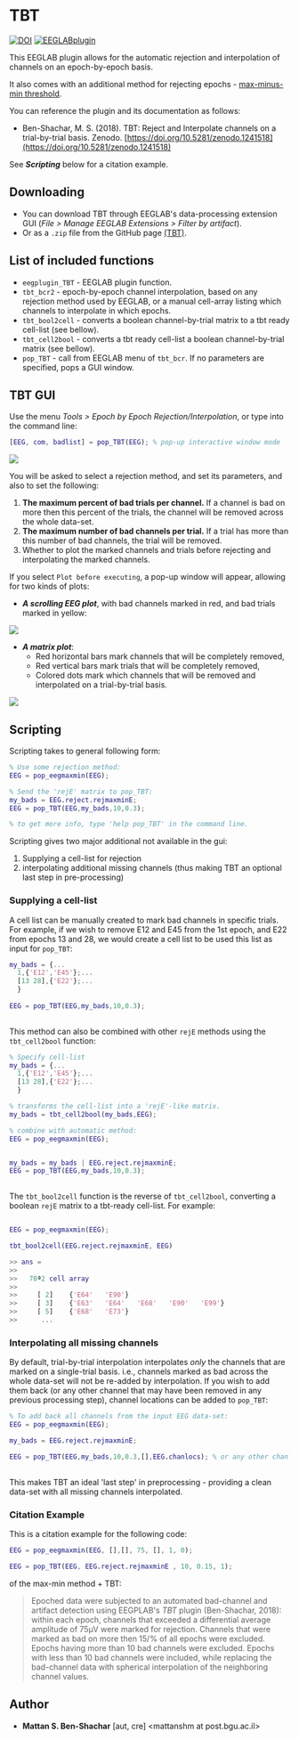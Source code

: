 
# TBT


[![DOI](https://zenodo.org/badge/DOI/10.5281/zenodo.1241518.svg)](https://doi.org/10.5281/zenodo.1241518)
[![EEGLABplugin](https://img.shields.io/badge/eeglab-TBT-9cf)](https://sccn.ucsd.edu/eeglab/plugin_uploader/plugin_list_all.php)


This EEGLAB plugin allows for the automatic rejection and interpolation of channels on an epoch-by-epoch basis.

It also comes with an additional method for rejecting epochs - [max-minus-min threshold](./eegmaxmin/README.md).

You can reference the plugin and its documentation as follows:

- Ben-Shachar, M. S. (2018). TBT: Reject and Interpolate channels on a trial-by-trial basis. Zenodo. [https://doi.org/10.5281/zenodo.1241518](https://doi.org/10.5281/zenodo.1241518)

See ***Scripting*** below for a citation example.

## Downloading

-   You can download TBT through EEGLAB's data-processing extension GUI (*File &gt; Manage EEGLAB Extensions &gt; Filter by artifact*).
-   Or as a `.zip` file from the GitHub page [(TBT)](https://github.com/mattansb/TBT/releases).

## List of included functions

-   `eegplugin_TBT` - EEGLAB plugin function.
-   `tbt_bcr2` - epoch-by-epoch channel interpolation, based on any rejection method used by EEGLAB, or a manual cell-array listing which channels to interpolate in which epochs.
-   `tbt_bool2cell` - converts a boolean channel-by-trial matrix to a tbt ready cell-list (see bellow).
-   `tbt_cell2bool` - converts a tbt ready cell-list a boolean channel-by-trial matrix (see bellow).
-   `pop_TBT` - call from EEGLAB menu of `tbt_bcr`. If no parameters are specified, pops a GUI window.

## TBT GUI

Use the menu *Tools &gt; Epoch by Epoch Rejection/Interpolation*, or type into the command line:

```Matlab
[EEG, com, badlist] = pop_TBT(EEG); % pop-up interactive window mode
```

![](img/TBT_eg.png)

You will be asked to select a rejection method, and set its parameters, and also to set the following:
1. **The maximum percent of bad trials per channel.** If a channel is bad on more then this percent of the trials, the channel will be removed across the whole data-set.
2. **The maximum number of bad channels per trial.** If a trial has more than this number of bad channels, the trial will be removed.
3. Whether to plot the marked channels and trials before rejecting and interpolating the marked channels.

If you select `Plot before executing`, a pop-up window will appear, allowing for two kinds of plots:

- ***A scrolling EEG plot***, with bad channels marked in red, and bad trials marked in yellow:  

![](img/tbt_plot_eeg.png)

- ***A matrix plot***:
  - Red horizontal bars mark channels that will be completely removed,  
  - Red vertical bars mark trials that will be completely removed,  
  - Colored dots mark which channels that will be removed and interpolated on a trial-by-trial basis.  

![](img/tbt_plot_matrix.png)


## Scripting

Scripting takes to general following form:

```Matlab
% Use some rejection method:
EEG = pop_eegmaxmin(EEG);

% Send the 'rejE' matrix to pop_TBT:
my_bads = EEG.reject.rejmaxminE;
EEG = pop_TBT(EEG,my_bads,10,0.3);

% to get more info, type 'help pop_TBT' in the command line.
```

Scripting gives two major additional not available in the gui:

1.  Supplying a cell-list for rejection
2.  interpolating additional missing channels (thus making TBT an optional last step in pre-processing)

### Supplying a cell-list

A cell list can be manually created to mark bad channels in specific trials. For example, if we wish to remove E12 and E45 from the 1st epoch, and E22 from epochs 13 and 28, we would create a cell list to be used this list as input for `pop_TBT`:

```Matlab
my_bads = {...
  1,{'E12','E45'};...
  [13 28],{'E22'};...
  }
  
EEG = pop_TBT(EEG,my_bads,10,0.3);
                  
```

This method can also be combined with other `rejE` methods using the `tbt_cell2bool` function:

```Matlab
% Specify cell-list
my_bads = {...
  1,{'E12','E45'};...
  [13 28],{'E22'};...
  }

% transforms the cell-list into a 'rejE'-like matrix.
my_bads = tbt_cell2bool(my_bads,EEG);

% combine with automatic method:
EEG = pop_eegmaxmin(EEG);


my_bads = my_bads | EEG.reject.rejmaxminE;
EEG = pop_TBT(EEG,my_bads,10,0.3);
                  
```
The `tbt_bool2cell` function is the reverse of `tbt_cell2bool`, converting a boolean `rejE` matrix to a tbt-ready cell-list. For example:

```Matlab

EEG = pop_eegmaxmin(EEG);

tbt_bool2cell(EEG.reject.rejmaxminE, EEG)

>> ans =
>> 
>>   70ª2 cell array
>> 
>>     [ 2]    {'E64'	'E90'}
>>     [ 3]    {'E63'	'E64'	'E68'	'E90'	'E99'}
>>     [ 5]    {'E68'	'E73'}
>>      ...

```

### Interpolating all missing channels

By default, trial-by-trial interpolation interpolates *only* the channels that are marked on a single-trial basis. i.e., channels marked as bad across the whole data-set will not be re-added by interpolation. If you wish to add them back (or any other channel that may have been removed in any previous processing step), channel locations can be added to `pop_TBT`:

```Matlab
% To add back all channels from the input EEG data-set:
EEG = pop_eegmaxmin(EEG);

my_bads = EEG.reject.rejmaxminE;

EEG = pop_TBT(EEG,my_bads,10,0.3,[],EEG.chanlocs); % or any other chanloc struct
                  
```

This makes TBT an ideal 'last step' in preprocessing - providing a clean data-set with all missing channels interpolated.

### Citation Example

This is a citation example for the following code:

```Matlab
EEG = pop_eegmaxmin(EEG, [],[], 75, [], 1, 0);

EEG = pop_TBT(EEG, EEG.reject.rejmaxminE , 10, 0.15, 1);
```

of the max-min method + TBT:

> Epoched data were subjected to an automated bad-channel and artifact detection using EEGPLAB's *TBT* plugin (Ben-Shachar, 2018): within each epoch, channels that exceeded a differential average amplitude of 75μV were marked for rejection. Channels that were marked as bad on more then 15/% of all epochs were excluded. Epochs having more than 10 bad channels were excluded. Epochs with less than 10 bad channels were included, while replacing the bad-channel data with spherical interpolation of the neighboring channel values.

Author
------

-   **Mattan S. Ben-Shachar** \[aut, cre\] \<mattanshm at post.bgu.ac.il\>

